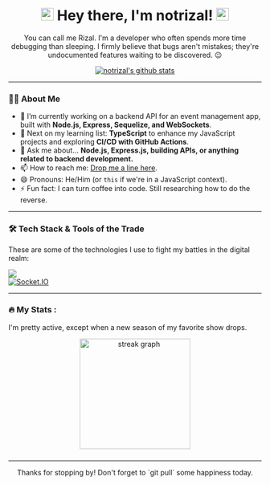 <h1 align="center">
  <img src="https://media.giphy.com/media/hvRJCLFzcasrR4ia7z/giphy.gif" width="25px">
  Hey there, I'm notrizal!
  <img src="https://media.giphy.com/media/hvRJCLFzcasrR4ia7z/giphy.gif" width="25px">
</h1>

<p align="center">
  You can call me Rizal. I'm a developer who often spends more time debugging than sleeping. I firmly believe that bugs aren't mistakes; they're undocumented features waiting to be discovered. 😉
</p>

<p align="center">
  <a href="https://github.com/anuraghazra/github-readme-stats">
    <img align="center" src="https://github-readme-stats.vercel.app/api?username=notrizal&show_icons=true&locale=en&theme=default" alt="notrizal's github stats" />
  </a>

</p>

---

### 👨‍💻 About Me

-   🔭 I’m currently working on a backend API for an event management app, built with **Node.js, Express, Sequelize, and WebSockets**.
-   🌱 Next on my learning list: **TypeScript** to enhance my JavaScript projects and exploring **CI/CD with GitHub Actions**.
-   💬 Ask me about... **Node.js, Express.js, building APIs, or anything related to backend development.**
-   📫 How to reach me: [Drop me a line here](mailto:rizalramadhan2214@gmail.com).
-   😄 Pronouns: He/Him (or `this` if we're in a JavaScript context).
-   ⚡ Fun fact: I can turn coffee into code. Still researching how to do the reverse.

---

### 🛠️ Tech Stack & Tools of the Trade

These are some of the technologies I use to fight my battles in the digital realm:

<p align="left">
  <a href="https://skillicons.dev">
    <img src="https://skillicons.dev/icons?i=js,html,css,nodejs,express,sequelize,mysql,typescript,git,postman,vscode&perline=6" />
  </a>
  <br>
  <a href="https://socket.io">
    <img src="https://img.shields.io/badge/Socket.IO-010101?style=for-the-badge&logo=socket.io&logoColor=white" alt="Socket.IO"/>
  </a>
</p>

---

### 🔥 My Stats :

I'm pretty active, except when a new season of my favorite show drops.

<div align="center">
  <img src="https://streak-stats.demolab.com?user=notrizal&locale=en&mode=daily&theme=default&hide_border=false&border_radius=5&order=3" height="220" alt="streak graph"  />
</div>

###

<hr>

<p align="center">
  Thanks for stopping by! Don't forget to `git pull` some happiness today.
</p>
